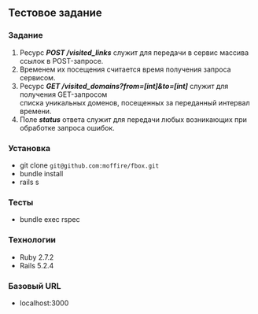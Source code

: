 ## Тестовое задание

### Задание
1) Ресурс ***POST /visited_links*** служит
   для передачи в сервис массива ссылок в POST-запросе. 
2) Временем их посещения считается время получения запроса сервисом.
3) Ресурс ***GET /visited_domains?from=[int]&to=[int]*** служит для получения GET-запросом<br>
   списка уникальных доменов,
посещенных за переданный интервал времени.
4) Поле ***status*** ответа служит для передачи любых возникающих при обработке запроса
ошибок.


### Установка
* git clone `git@github.com:moffire/fbox.git`
* bundle install
* rails s

### Тесты
* bundle exec rspec

### Технологии
* Ruby 2.7.2
* Rails 5.2.4

### Базовый URL
* localhost:3000

